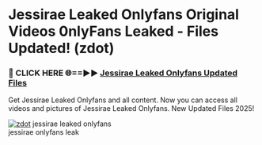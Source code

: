 # Jessirae Leaked Onlyfans Original Videos 0nlyFans Leaked - Files Updated! (zdot)

<h3>🔴 CLICK HERE 🌐==►► <a href="https://tinyurl.com/4seja8ks" rel="nofollow">Jessirae Leaked Onlyfans Updated Files</a></h3>

Get Jessirae Leaked Onlyfans and all content. Now you can access all videos and pictures of Jessirae Leaked Onlyfans. New Updated Files 2025!

[![zdot](https://i.imgur.com/EWjZXRe.gif)](https://tinyurl.com/4seja8ks)
jessirae leaked onlyfans<br>
jessirae onlyfans leak